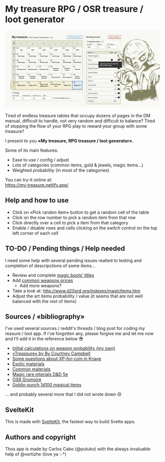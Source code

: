 # My treasure RPG / OSR treasure / loot generator

<a href="https://my-treasure.netlify.app/" target="_blank"><img src="https://raw.githubusercontent.com/RPG-tool/my-treasure/master/repository-open-graph.png"></a>

Tired of endless treasure tables that occupy dozens of pages in the DM manual, difficult to handle, not very random and difficult to balance? Tired of stopping the flow of your RPG play to reward your group with some treasure?

I present to you **«My treasure, RPG treasure / loot generator».**

Some of its main features:

- Ease to use / config / adjust
- Lots of categories (common items, gold & jewels, magic items...)
- Weighted probability (in most of the categories)

You can try-it online at:  
<a href="https://my-treasure.netlify.app/" target="_blank">https://my-treasure.netlify.app/</a>


## Help and how to use

- Click on «Pick randon item» button to get a random cell of the table
- Click on the row number to pick a random item from that row 
- Click directly over a cell to pick a item from that category
- Enable / disable rows and cells clicking on the _switch_ control on the top left corner of each cell

## TO-DO / Pending things / Help needed

I need some help with several pending issues realted to testing and completion of descripctions of some items...

- Review and complete [magic boots' titles](src/data/magic_item_boots.js)
- Add [common weapons prices](src/data/weapon.js)
  - Add more weapons?
- Take a look at: <http://www.d20srd.org/indexes/magicItems.htm>
- Adjust the art items probability / value (it seems that are not well balanced with the rest of items)

## Sources / «bibliography»

I've used several sources / reddit's threads / blog post for coding my reasure / loot app. If i've forgotten any, please forgive me and let me now and I'll add it in the reference below 😎

- [Initial calculations on weapon probability (my own)](https://docs.google.com/spreadsheets/d/1MCwEoXqDlg7NuFSGCfFv1ndQb3PUfzMkN2o2-cX8ilA/edit?usp=sharing)
- [«Treassure» by By Courtney Campbell](http://angband.oook.cz/steamband/Treasure.pdf)
- [Some questions about XP-for-coin in Knave](https://www.reddit.com/r/osr/comments/f78kh7/some_questions_about_xpforcoin_in_knave/)
- [Exotic materials](https://docs.google.com/document/d/1cYnk8AbBwlQ__ISAl1jYsD59Oc5rnafUCASPu2dh7Dk/edit)
- [Common materials](https://olddungeonmaster.com/2016/12/02/dd-5e-metals/)
- [Magic rare mterials D&D 5e](https://www.reddit.com/r/DnD/comments/4s1z2u/price_list_of_material_spell_components_for_your/)
- [OSR Gromoire](https://osrgrimoire.blogspot.com/2021/01/holmes-expanded-magic-items.html)
- [Goblin punch 1d100 magical items](https://goblinpunch.blogspot.com/2015/01/d100-minor-magical-items.html)

... and probably several more that I did not wrote down 😞

## SvelteKit

This is made with [SvelteKit](https://kit.svelte.dev/), the fastest way to build Svelte apps.

## Authors and copyright

Thos app is made by Carlos Cabo (@putuko) with the always invaluable help of @vortizhe (love ya :-*)
